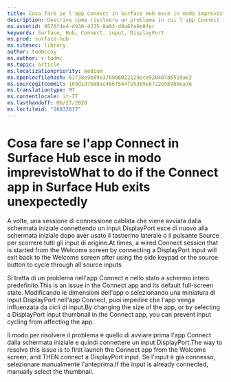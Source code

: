 ```yaml
---
title: Cosa fare se l'app Connect in Surface Hub esce in modo imprevisto
description: Descrive come risolvere un problema in cui l'app Connect in Surface Hub esce dalla schermata iniziale dopo aver eseguito il ciclo degli input.
ms.assetid: 9576f4e4-d936-4235-8a03-d8a6fe9e8fec
keywords: Surface, Hub, Connect, input, DisplayPort
ms.prod: surface-hub
ms.sitesec: library
author: todmccoy
ms.author: v-todmc
ms.topic: article
ms.localizationpriority: medium
ms.openlocfilehash: 61738e9b89e37b906022129ece928407d6519ae2
ms.sourcegitcommit: 109d1d7608ac4667564fa5369e8722e569b8ea36
ms.translationtype: MT
ms.contentlocale: it-IT
ms.lasthandoff: 06/27/2020
ms.locfileid: "10832817"
---
```

# <span data-ttu-id="68ad1-104">Cosa fare se l'app Connect in Surface Hub esce in modo imprevisto</span><span class="sxs-lookup"><span data-stu-id="68ad1-104">What to do if the Connect app in Surface Hub exits unexpectedly</span></span>

<span data-ttu-id="68ad1-105">A volte, una sessione di connessione cablata che viene avviata dalla schermata iniziale connettendo un input DisplayPort esce di nuovo alla schermata iniziale dopo aver usato il tastierino laterale o il pulsante Source per scorrere tutti gli input di origine.</span><span class="sxs-lookup"><span data-stu-id="68ad1-105">At times, a wired Connect session that is started from the Welcome screen by connecting a DisplayPort input will exit back to the Welcome screen after using the side keypad or the source button to cycle through all source inputs.</span></span>

<span data-ttu-id="68ad1-106">Si tratta di un problema nell'app Connect e nello stato a schermo intero predefinito.</span><span class="sxs-lookup"><span data-stu-id="68ad1-106">This is an issue in the Connect app and its default full-screen state.</span></span> <span data-ttu-id="68ad1-107">Modificando le dimensioni dell'app o selezionando una miniatura di input DisplayPort nell'app Connect, puoi impedire che l'app venga influenzata da cicli di input.</span><span class="sxs-lookup"><span data-stu-id="68ad1-107">By changing the size of the app, or by selecting a DisplayPort input thumbnail in the Connect app, you can prevent input cycling from affecting the app.</span></span>

<span data-ttu-id="68ad1-108">Il modo per risolvere il problema è quello di avviare prima l'app Connect dalla schermata iniziale e quindi connettere un input DisplayPort.</span><span class="sxs-lookup"><span data-stu-id="68ad1-108">The way to resolve this issue is to first launch the Connect app from the Welcome screen, and THEN connect a DisplayPort input.</span></span> <span data-ttu-id="68ad1-109">Se l'input è già connesso, selezionare manualmente l'anteprima.</span><span class="sxs-lookup"><span data-stu-id="68ad1-109">If the input is already connected, manually select the thumbnail.</span></span>